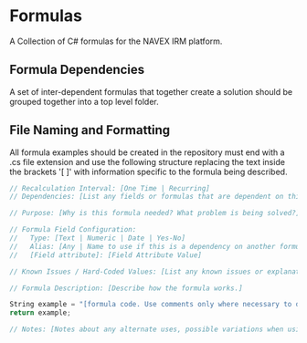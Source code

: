 # Formulas

A Collection of C# formulas for the NAVEX IRM platform.

## Formula Dependencies

A set of inter-dependent formulas that together create a solution should be grouped together into a top level folder.

## File Naming and Formatting

All formula examples should be created in the repository must end with a .cs file extension and use the following structure replacing the text inside the brackets '[&nbsp;]' with information specific to the formula being described.

```csharp
// Recalculation Interval: [One Time | Recurring]
// Dependencies: [List any fields or formulas that are dependent on this field or that this field is dependent on. If the dependency is to another formula in this repository include the URL to the formula.]

// Purpose: [Why is this formula needed? What problem is being solved?]

// Formula Field Configuration:
//   Type: [Text | Numeric | Date | Yes-No]
//   Alias: [Any | Name to use if this is a dependency on another formula example or is a self-referencing formula.]
//   [Field attribute]: [Field Attribute Value]

// Known Issues / Hard-Coded Values: [List any known issues or explanations for any hard-coded values.]

// Formula Description: [Describe how the formula works.]

String example = "[formula code. Use comments only where necessary to describe formula functions or logic that his not obvious]";
return example;

// Notes: [Notes about any alternate uses, possible variations when using the formula or other information best explained after reviewing the formula code.]
```
